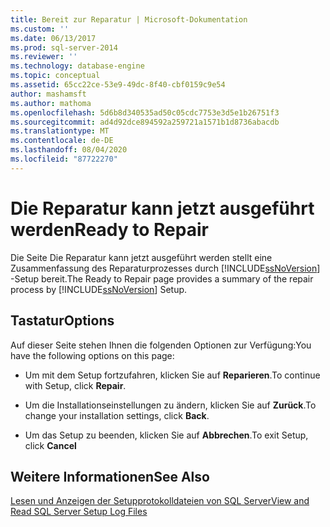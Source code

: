 ```yaml
---
title: Bereit zur Reparatur | Microsoft-Dokumentation
ms.custom: ''
ms.date: 06/13/2017
ms.prod: sql-server-2014
ms.reviewer: ''
ms.technology: database-engine
ms.topic: conceptual
ms.assetid: 65cc22ce-53e9-49dc-8f40-cbf0159c9e54
author: mashamsft
ms.author: mathoma
ms.openlocfilehash: 5d6b8d340535ad50c05cdc7753e3d5e1b26751f3
ms.sourcegitcommit: ad4d92dce894592a259721a1571b1d8736abacdb
ms.translationtype: MT
ms.contentlocale: de-DE
ms.lasthandoff: 08/04/2020
ms.locfileid: "87722270"
---
```

# <a name="ready-to-repair"></a><span data-ttu-id="b79eb-102">Die Reparatur kann jetzt ausgeführt werden</span><span class="sxs-lookup"><span data-stu-id="b79eb-102">Ready to Repair</span></span>
  <span data-ttu-id="b79eb-103">Die Seite Die Reparatur kann jetzt ausgeführt werden stellt eine Zusammenfassung des Reparaturprozesses durch [!INCLUDE[ssNoVersion](../../includes/ssnoversion-md.md)] -Setup bereit.</span><span class="sxs-lookup"><span data-stu-id="b79eb-103">The Ready to Repair page provides a summary of the repair process by [!INCLUDE[ssNoVersion](../../includes/ssnoversion-md.md)] Setup.</span></span>  
  
## <a name="options"></a><span data-ttu-id="b79eb-104">Tastatur</span><span class="sxs-lookup"><span data-stu-id="b79eb-104">Options</span></span>  
 <span data-ttu-id="b79eb-105">Auf dieser Seite stehen Ihnen die folgenden Optionen zur Verfügung:</span><span class="sxs-lookup"><span data-stu-id="b79eb-105">You have the following options on this page:</span></span>  
  
-   <span data-ttu-id="b79eb-106">Um mit dem Setup fortzufahren, klicken Sie auf **Reparieren**.</span><span class="sxs-lookup"><span data-stu-id="b79eb-106">To continue with Setup, click **Repair**.</span></span>  
  
-   <span data-ttu-id="b79eb-107">Um die Installationseinstellungen zu ändern, klicken Sie auf **Zurück**.</span><span class="sxs-lookup"><span data-stu-id="b79eb-107">To change your installation settings, click **Back**.</span></span>  
  
-   <span data-ttu-id="b79eb-108">Um das Setup zu beenden, klicken Sie auf **Abbrechen**.</span><span class="sxs-lookup"><span data-stu-id="b79eb-108">To exit Setup, click **Cancel**</span></span>  
  
## <a name="see-also"></a><span data-ttu-id="b79eb-109">Weitere Informationen</span><span class="sxs-lookup"><span data-stu-id="b79eb-109">See Also</span></span>  
 [<span data-ttu-id="b79eb-110">Lesen und Anzeigen der Setupprotokolldateien von SQL Server</span><span class="sxs-lookup"><span data-stu-id="b79eb-110">View and Read SQL Server Setup Log Files</span></span>](../../database-engine/install-windows/view-and-read-sql-server-setup-log-files.md)  
  
  
